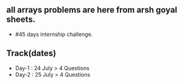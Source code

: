 ## all arrays problems are here from arsh goyal sheets. 
- #45 days internship challenge.
## Track(dates)
- Day-1 : 24 July > 4 Questions
- Day-2 : 25 July > 4 Questions
